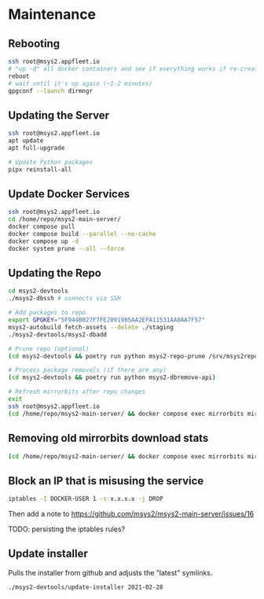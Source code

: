 # Maintenance

## Rebooting

```bash
ssh root@msys2.appfleet.io
# "up -d" all docker containers and see if everything works if re-created, to avoid changes there
reboot
# wait until it's up again (~1-2 minutes)
gpgconf --launch dirmngr
```

## Updating the Server

```bash
ssh root@msys2.appfleet.io
apt update
apt full-upgrade
```

```bash
# Update Python packages
pipx reinstall-all
```

## Update Docker Services

```bash
ssh root@msys2.appfleet.io
cd /home/repo/msys2-main-server/
docker compose pull
docker compose build --parallel --no-cache
docker compose up -d
docker system prune --all --force
```

## Updating the Repo

```bash
cd msys2-devtools
./msys2-dbssh # connects via SSH

# Add packages to repo
export GPGKEY="5F944B027F7FE2091985AA2EFA11531AA0AA7F57"
msys2-autobuild fetch-assets --delete ./staging
./msys2-devtools/msys2-dbadd

# Prune repo (optional)
(cd msys2-devtools && poetry run python msys2-repo-prune /srv/msys2repo/)

# Process package removals (if there are any)
(cd msys2-devtools && poetry run python msys2-dbremove-api)

# Refresh mirrorbits after repo changes
exit
ssh root@msys2.appfleet.io
(cd /home/repo/msys2-main-server/ && docker compose exec mirrorbits mirrorbits refresh)
```

## Removing old mirrorbits download stats

```bash
(cd /home/repo/msys2-main-server/ && docker compose exec mirrorbits mirrorbits-del-stats -f daily:1 monthly:1 yearly:1)
```

## Block an IP that is misusing the service

```bash
iptables -I DOCKER-USER 1 -s x.x.x.x -j DROP
```
Then add a note to https://github.com/msys2/msys2-main-server/issues/16

TODO: persisting the iptables rules?

## Update installer

Pulls the installer from github and adjusts the "latest" symlinks.

```bash
./msys2-devtools/update-installer 2021-02-28
```
